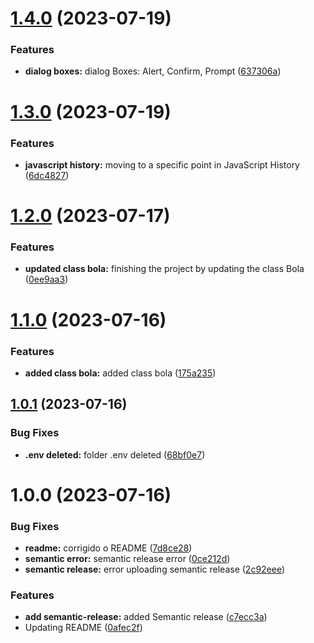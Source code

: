 # [1.4.0](https://github.com/luvsscorpius/JavaScript-avancado/compare/v1.3.0...v1.4.0) (2023-07-19)


### Features

* **dialog boxes:** dialog Boxes: Alert, Confirm, Prompt ([637306a](https://github.com/luvsscorpius/JavaScript-avancado/commit/637306a3932f6ff6b5ec3ee3d8f70bd7c1c2e191))

# [1.3.0](https://github.com/luvsscorpius/JavaScript-avancado/compare/v1.2.0...v1.3.0) (2023-07-19)


### Features

* **javascript history:** moving to a specific point in JavaScript History ([6dc4827](https://github.com/luvsscorpius/JavaScript-avancado/commit/6dc4827954d6dae2fa64baa7af9d721bc6a1d3b6))

# [1.2.0](https://github.com/luvsscorpius/JavaScript-avancado/compare/v1.1.0...v1.2.0) (2023-07-17)


### Features

* **updated class bola:** finishing the project by updating the class Bola ([0ee9aa3](https://github.com/luvsscorpius/JavaScript-avancado/commit/0ee9aa35fa0bdc1be43119fb04d0f46fb556f947))

# [1.1.0](https://github.com/luvsscorpius/JavaScript-avancado/compare/v1.0.1...v1.1.0) (2023-07-16)


### Features

* **added class bola:** added class bola ([175a235](https://github.com/luvsscorpius/JavaScript-avancado/commit/175a235c7afa86feccec26f757b5049a73f21c98))

## [1.0.1](https://github.com/luvsscorpius/JavaScript-avancado/compare/v1.0.0...v1.0.1) (2023-07-16)


### Bug Fixes

* **.env deleted:** folder .env deleted ([68bf0e7](https://github.com/luvsscorpius/JavaScript-avancado/commit/68bf0e7d7609a9467b85f91ef3db1146680d9f4e))

# 1.0.0 (2023-07-16)


### Bug Fixes

* **readme:** corrigido o README ([7d8ce28](https://github.com/luvsscorpius/JavaScript-avancado/commit/7d8ce28f9b54eee796e0f6eb3a156dafbca69560))
* **semantic error:** semantic release error ([0ce212d](https://github.com/luvsscorpius/JavaScript-avancado/commit/0ce212dfeddd2e61219b8f2e5ce421a1e94df229))
* **semantic release:** error uploading semantic release ([2c92eee](https://github.com/luvsscorpius/JavaScript-avancado/commit/2c92eee69324e63a94e143707a2889e68a9f1030))


### Features

* **add semantic-release:** added Semantic release ([c7ecc3a](https://github.com/luvsscorpius/JavaScript-avancado/commit/c7ecc3a95a70fce246631d3e297e6a505c29ae77))
* Updating README ([0afec2f](https://github.com/luvsscorpius/JavaScript-avancado/commit/0afec2f84b1997da8e4acae9221dcbe6324ffb72))
